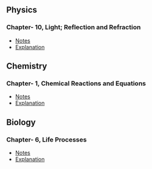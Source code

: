 ## Physics
### Chapter- 10, Light; Reflection and Refraction
* [Notes](https://github.com/aniketrepo/science/blob/main/physics.light%3Breflection-and-refraction.md)
* [Explanation]()

## Chemistry
### Chapter- 1, Chemical Reactions and Equations
* [Notes]()
* [Explanation]()


## Biology
### Chapter- 6, Life Processes
* [Notes]()
* [Explanation]()
